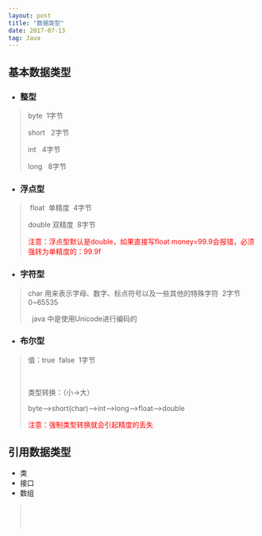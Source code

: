 ```yaml
---
layout: post
title: "数据类型"
date: 2017-07-13   
tag: Java 
---
```


<h2><a name="t0"></a>基本数据类型</h2>
<ul><li>
<h3><a name="t1"></a>整型</h3>
</li></ul><blockquote>
<p>byte  1字节<br></p>
<p>short   2字节<br></p>
<p>int   4字节<br></p>
<p>long   8字节<br></p>
</blockquote>
<ul><li>
<h3><a name="t2"></a>浮点型</h3>
</li></ul><blockquote>
<p> float  单精度  4字节<br></p>
<p>double 双精度  8字节</p>
<p><span style="color:#FF0000;">注意：浮点型默认是double，如果直接写float money=99.9会报错，必须强转为单精度的：99.9f</span></p>
</blockquote>
<ul><li>
<h3><a name="t3"></a>字符型</h3>
</li></ul><blockquote>
<p>char 用来表示字母、数字、标点符号以及一些其他的特殊字符  2字节  0~65535<br></p>
<p>  java 中是使用Unicode进行编码的<br></p>
</blockquote>
<ul><li>
<h3><a name="t4"></a>布尔型</h3>
</li></ul><blockquote>
<p>值：true  false  1字节</p>
<p><br></p>
<p>类型转换：（小->大）</p>
<p>byte-->short(char)-->int-->long-->float-->double</p>
<p><span style="color:#FF0000;">注意：强制类型转换就会引起精度的丢失</span><br></p>
</blockquote>
<h2><a name="t5"></a>引用数据类型</h2>
<ul><li>类</li><li>接口</li><li>数组<br></li></ul><blockquote>
<p><br></p>
<p><br></p>

</blockquote>
​                  